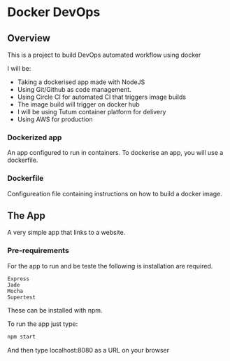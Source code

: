 # Docker DevOps
## Overview
This is a project to build DevOps automated workflow using docker

I will be:
- Taking a dockerised app made with NodeJS
- Using Git/Github as code management.
- Using Circle CI for automated CI that triggers image builds
- The image build will trigger on docker hub
- I will be using Tutum container platform for delivery
- Using AWS for production

### Dockerized app
An app configured to run in containers.
To dockerise an app, you will use a dockerfile.

### Dockerfile
Configureation file containing instructions on how to build a docker image.

## The App
A very simple app that links to a website.

### Pre-requirements

For the app to run and be teste the following is installation are required.

```
Express
Jade
Mocha
Supertest
```

These can be installed with npm.

To run the app just type:

```bash
npm start
```

And then type localhost:8080 as a URL on your browser